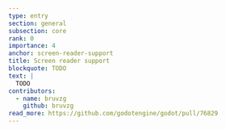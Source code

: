 ```yaml
---
type: entry
section: general
subsection: core
rank: 0
importance: 4
anchor: screen-reader-support
title: Screen reader support
blockquote: TODO
text: |
  TODO
contributors:
  - name: bruvzg
    github: bruvzg
read_more: https://github.com/godotengine/godot/pull/76829
---
```

